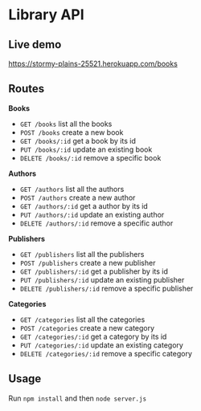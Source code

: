 Library API
===========

Live demo
---------
https://stormy-plains-25521.herokuapp.com/books

Routes
------
**Books**
- `GET /books` list all the books
- `POST /books` create a new book
- `GET /books/:id` get a book by its id
- `PUT /books/:id` update an existing book
- `DELETE /books/:id` remove a specific book

**Authors**
- `GET /authors` list all the authors
- `POST /authors` create a new author
- `GET /authors/:id` get a author by its id
- `PUT /authors/:id` update an existing author
- `DELETE /authors/:id` remove a specific author

**Publishers**
- `GET /publishers` list all the publishers
- `POST /publishers` create a new publisher
- `GET /publishers/:id` get a publisher by its id
- `PUT /publishers/:id` update an existing publisher
- `DELETE /publishers/:id` remove a specific publisher

**Categories**
- `GET /categories` list all the categories
- `POST /categories` create a new category
- `GET /categories/:id` get a category by its id
- `PUT /categories/:id` update an existing category
- `DELETE /categories/:id` remove a specific category

Usage
----
Run `npm install` and then `node server.js`